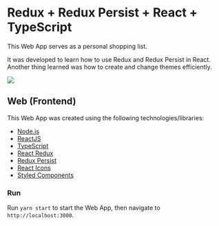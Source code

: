 # Redux + Redux Persist + React + TypeScript

This Web App serves as a personal shopping list. 

It was developed to learn how to use Redux and Redux Persist in React. Another thing learned was how to create and change themes efficiently.

![](https://github.com/Henrickqt/myshopnlist/blob/master/assets/myshopnlist.gif)

## Web (Frontend)

This Web App was created using the following technologies/libraries:
- [Node.js](https://nodejs.org/en/)
- [ReactJS](https://reactjs.org/)
- [TypeScript](https://www.typescriptlang.org/)
- [React Redux](https://react-redux.js.org/)
- [Redux Persist](https://github.com/rt2zz/redux-persist)
- [React Icons](https://react-icons.github.io/react-icons/)
- [Styled Components](https://styled-components.com/)

### Run
Run `yarn start` to start the Web App, then navigate to `http://localhost:3000`.
